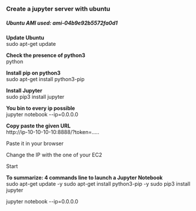 ### Create a jupyter server with ubuntu

##### Ubuntu AMI used: ami-04b9e92b5572fa0d1

**Update Ubuntu**  
sudo apt-get update  

**Check the presence of python3**  
python  

**Install pip on python3**  
sudo apt-get install python3-pip  

**Install Jupyter**  
sudo pip3 install jupyter  

**You bin to every ip possible**  
jupyter notebook --ip=0.0.0.0  

**Copy paste the given URL**  
http://ip-10-10-10-10:8888/?token=.....  

Paste it in your browser  

Change the IP with the one of your EC2  

Start  


**To summarize: 4 commands line to launch a Jupyter Notebook**    
sudo apt-get update -y
sudo apt-get install python3-pip -y
sudo pip3 install jupyter

jupyter notebook --ip=0.0.0.0
